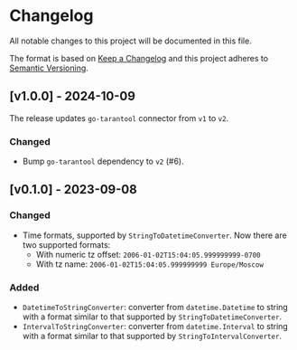 # Changelog

All notable changes to this project will be documented in this file.

The format is based on [Keep a Changelog](http://keepachangelog.com/en/1.0.0/)
and this project adheres to [Semantic Versioning](http://semver.org/spec/v2.0.0.html).

## [v1.0.0] - 2024-10-09

The release updates `go-tarantool` connector from `v1` to `v2`.

### Changed

- Bump `go-tarantool` dependency to `v2` (#6).

## [v0.1.0] - 2023-09-08

### Changed

- Time formats, supported by `StringToDatetimeConverter`. Now there are two
  supported formats:
   - With numeric tz offset: `2006-01-02T15:04:05.999999999-0700`
   - With tz name: `2006-01-02T15:04:05.999999999 Europe/Moscow`

### Added

- `DatetimeToStringConverter`: converter from `datetime.Datetime` to string
  with a format similar to that supported by `StringToDatetimeConverter`.
- `IntervalToStringConverter`: converter from `datetime.Interval` to string
  with a format similar to that supported by `StringToIntervalConverter`.
